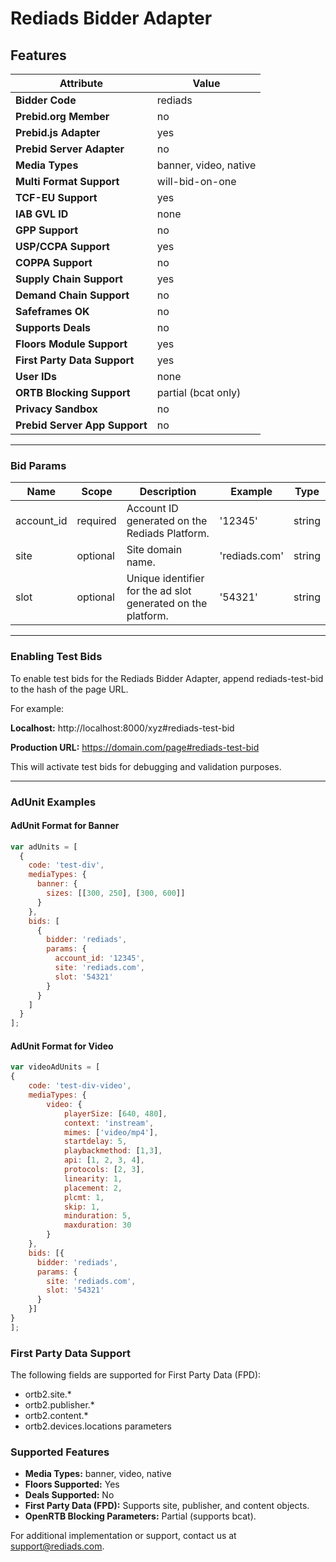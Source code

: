 # Rediads Bidder Adapter

## Features

| Attribute                  | Value                     |
|----------------------------|---------------------------|
| **Bidder Code**            | rediads                  |
| **Prebid.org Member**      | no                        |
| **Prebid.js Adapter**      | yes                       |
| **Prebid Server Adapter**  | no                        |
| **Media Types**            | banner, video, native     |
| **Multi Format Support**   | will-bid-on-one           |
| **TCF-EU Support**         | yes                       |
| **IAB GVL ID**             | none                      |
| **GPP Support**            | no                        |
| **USP/CCPA Support**       | yes                       |
| **COPPA Support**          | no                        |
| **Supply Chain Support**   | yes                       |
| **Demand Chain Support**   | no                        |
| **Safeframes OK**          | no                        |
| **Supports Deals**         | no                        |
| **Floors Module Support**  | yes                       |
| **First Party Data Support** | yes                     |
| **User IDs**               | none                      |
| **ORTB Blocking Support**  | partial (bcat only)       |
| **Privacy Sandbox**        | no                        |
| **Prebid Server App Support** | no                     |

---

### Bid Params

| Name         | Scope    | Description                                                                 | Example              | Type           |
|--------------|----------|-----------------------------------------------------------------------------|----------------------|----------------|
| account_id   | required | Account ID generated on the Rediads Platform.                              | '12345'              | string         |
| site         | optional | Site domain name.                                                          | 'rediads.com'        | string         |
| slot         | optional | Unique identifier for the ad slot generated on the platform.               | '54321'              | string         |

---

### Enabling Test Bids

To enable test bids for the Rediads Bidder Adapter, append rediads-test-bid to the hash of the page URL.

For example:

**Localhost:** http://localhost:8000/xyz#rediads-test-bid

**Production URL:** https://domain.com/page#rediads-test-bid

This will activate test bids for debugging and validation purposes.

---

### AdUnit Examples

#### AdUnit Format for Banner

```javascript
var adUnits = [
  {
    code: 'test-div',
    mediaTypes: {
      banner: {
        sizes: [[300, 250], [300, 600]]
      }
    },
    bids: [
      {
        bidder: 'rediads',
        params: {
          account_id: '12345',
          site: 'rediads.com',
          slot: '54321'
        }
      }
    ]
  }
];
```

#### AdUnit Format for Video

```javascript
var videoAdUnits = [
{
    code: 'test-div-video',
    mediaTypes: {
        video: {
            playerSize: [640, 480],
            context: 'instream',
            mimes: ['video/mp4'],
            startdelay: 5,
            playbackmethod: [1,3],
            api: [1, 2, 3, 4],
            protocols: [2, 3],
            linearity: 1,                    
            placement: 2,                    
            plcmt: 1,                        
            skip: 1,
            minduration: 5,
            maxduration: 30               
        }
    },
    bids: [{
      bidder: 'rediads',
      params: {
        site: 'rediads.com',
        slot: '54321'
      }
    }]
}
];
```

### First Party Data Support

The following fields are supported for First Party Data (FPD):

- ortb2.site.*
- ortb2.publisher.*
- ortb2.content.*
- ortb2.devices.locations parameters

### Supported Features

- **Media Types:** banner, video, native
- **Floors Supported:** Yes
- **Deals Supported:** No
- **First Party Data (FPD):** Supports site, publisher, and content objects.
- **OpenRTB Blocking Parameters:** Partial (supports bcat).

For additional implementation or support, contact us at <support@rediads.com>.

